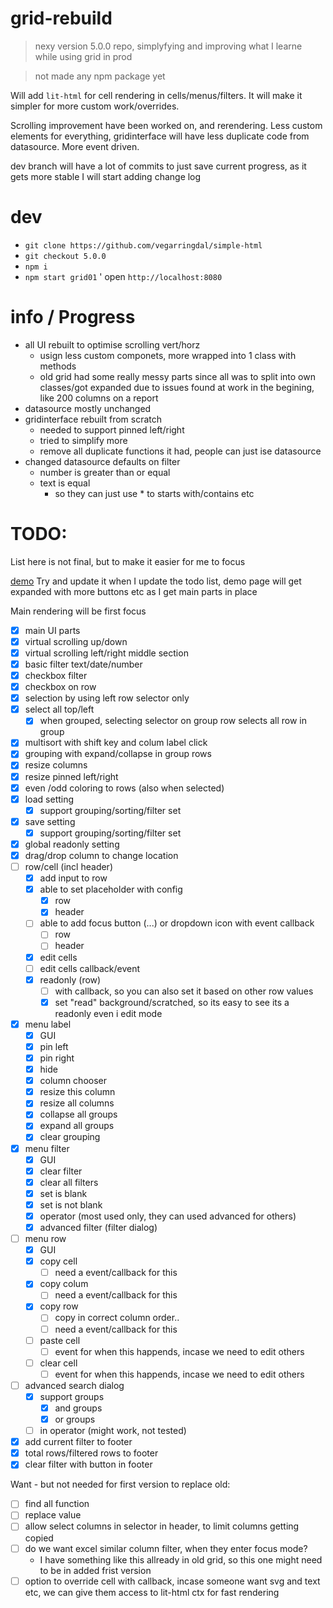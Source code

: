 # grid-rebuild


> nexy version 5.0.0 repo, simplyfying and improving what I learne while using grid in prod

> not made any npm package yet

Will add `lit-html` for cell rendering in cells/menus/filters. It will make it simpler for more custom work/overrides.

Scrolling improvement have been worked on, and rerendering. Less custom elements for everything, gridinterface will have less duplicate code from datasource. More event driven.

dev branch will have a lot of commits to just save current progress, as it gets more stable I will start adding change log



# dev

* `git clone https://github.com/vegarringdal/simple-html`
* `git checkout 5.0.0`
* `npm i`
* `npm start grid01`
' open `http://localhost:8080`

# info / Progress


* all UI rebuilt to optimise scrolling vert/horz
  * usign less custom componets, more wrapped into 1 class with methods
  * old grid had some really messy parts since all was to split into own classes/got expanded due to issues found at work in the begining, like 200 columns on a report
* datasource mostly unchanged
* gridinterface rebuilt from scratch
  * needed to support pinned left/right
  * tried to simplify more
  * remove all duplicate functions it had, people can just ise datasource
* changed datasource defaults on filter
  * number is greater than or equal
  * text is equal
    * so they can just use * to starts with/contains etc



# TODO:

List here is not final, but to make it easier for me to focus

[demo](https://vegarringdal.github.io/rebuild-grid/index.html) Try and update it when I update the todo list, demo page will get expanded with more buttons etc as I get main parts in place


Main rendering will be first focus

 * [x] main UI parts
 * [x] virtual scrolling up/down
 * [x] virtual scrolling left/right middle section
 * [x] basic filter text/date/number
 * [x] checkbox filter
 * [x] checkbox on row
 * [x] selection by using left row selector only
 * [x] select all top/left 
   * [x] when grouped, selecting selector on group row selects all row in group
 * [x] multisort with shift key and colum label click
 * [x] grouping with expand/collapse in group rows
 * [x] resize columns
 * [x] resize pinned left/right
 * [x] even /odd coloring to rows (also when selected)
 * [x] load setting
   * [x] support grouping/sorting/filter set
 * [x] save setting
    * [x] support grouping/sorting/filter set
 * [x] global readonly setting
 * [x] drag/drop column to change location
 * [ ] row/cell (incl header)
   * [x] add input to row
   * [x] able to set placeholder with config
     * [x] row
     * [x] header
   * [ ] able to add focus button (...) or dropdown icon with event callback
     * [ ] row
     * [ ] header
   * [x] edit cells
   * [ ] edit cells callback/event
   * [x] readonly (row)
     * [ ] with callback, so you can also set it based on other row values
     * [x] set "read" background/scratched, so its easy to see its a readonly even i edit mode
 * [x] menu label
   * [x] GUI
   * [x] pin left
   * [x] pin right
   * [x] hide
   * [x] column chooser
   * [x] resize this column
   * [x] resize all columns
   * [x] collapse all groups
   * [x] expand all groups
   * [x] clear grouping
 * [x] menu filter
   * [x] GUI
   * [x] clear filter
   * [x] clear all filters
   * [x] set is blank
   * [x] set is not blank
   * [x] operator (most used only, they can used advanced for others)
   * [x] advanced filter  (filter dialog)
 * [ ] menu row
    * [x] GUI
   * [x] copy cell
      * [ ] need a event/callback for this
   * [x] copy colum
      * [ ] need a event/callback for this
   * [x] copy row
      * [ ] copy in correct column order..
      * [ ] need a event/callback for this
   * [ ] paste cell
     * [ ] event for when this happends, incase we need to edit others
   * [ ] clear cell
     * [ ] event for when this happends, incase we need to edit others
 * [ ] advanced search dialog
   * [x] support groups
     * [x] and groups
     * [x] or groups
   * [ ] in operator (might work, not tested)
 * [x] add current filter to footer
 * [x] total rows/filtered rows to footer
 * [x] clear filter with button in footer

Want - but not needed for first version to replace old:
 * [ ] find all function
 * [ ] replace value
 * [ ] allow select columns in selector in header, to limit columns getting copied
 * [ ] do we want excel similar column filter, when they enter focus mode?
   * I have something like this allready in old grid, so this one might need to be in added frist version
 * [ ] option to override cell with callback, incase someone want svg and text etc, we can give them access to lit-html ctx for fast rendering